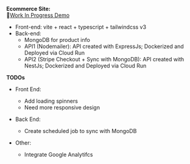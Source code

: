 **Ecommerce Site:**
<br />
🌱[Work In Progress Demo](https://masterchefgeorgi.ddns.net/home)
<br />

- Front-end: vite + react + typescript + tailwindcss v3
  <br />
- Back-end:
  - MongoDB for product info
  - API1 (Nodemailer): API created with ExpressJs; Dockerized and Deployed via Cloud Run
  - API2 (Stripe Checkout + Sync with MongoDB): API created with NestJs; Dockerized and Deployed via Cloud Run
    <br />

**TODOs**

- Front End:

  - Add loading spinners
  - Need more responsive design

- Back End:

  - Create scheduled job to sync with MongoDB

- Other:

  - Integrate Google Analytifcs
